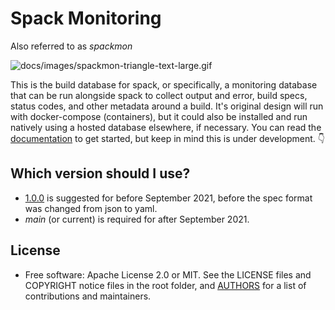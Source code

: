 # Spack Monitoring 

Also referred to as *spackmon*

![docs/images/spackmon-triangle-text-large.gif](docs/images/spackmon-triangle-text-large.gif)

This is the build database for spack, or specifically, a monitoring database
that can be run alongside spack to collect output and error, build specs,
status codes, and other metadata around a build. It's original design will run
with docker-compose (containers), but it could also be installed and run natively
using a hosted database elsewhere, if necessary. You can read the [documentation](https://spack-monitor.readthedocs.io/)
to get started, but keep in mind this is under development. 👇️

## Which version should I use?

 - [1.0.0](https://github.com/spack/spack-monitor/releases/tag/1.0.0) is suggested for before September 2021, before the spec format was changed from json to yaml.
 - *main* (or current) is required for after September 2021.

## License

 * Free software: Apache License 2.0 or MIT. See the LICENSE files and COPYRIGHT notice files in the root folder, and [AUTHORS](AUTHORS) for a list of contributions and maintainers.
